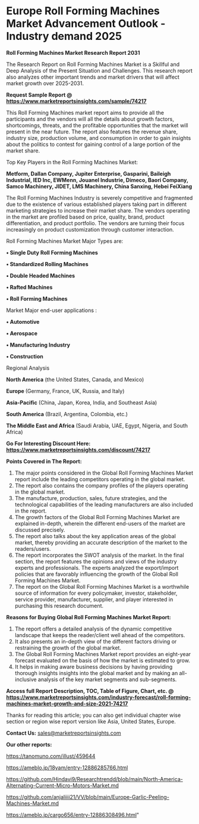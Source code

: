  # Europe Roll Forming Machines Market Advancement Outlook - Industry demand 2025

<strong>Roll Forming Machines Market Research Report 2031</strong>

The Research Report on Roll Forming Machines Market is a Skillful and Deep Analysis of the Present Situation and Challenges. This research report also analyzes other important trends and market drivers that will affect market growth over 2025-2031.

<strong>Request Sample Report @ <a href=https://www.marketreportsinsights.com/sample/74217>https://www.marketreportsinsights.com/sample/74217</a></strong>

This Roll Forming Machines market report aims to provide all the participants and the vendors will all the details about growth factors, shortcomings, threats, and the profitable opportunities that the market will present in the near future. The report also features the revenue share, industry size, production volume, and consumption in order to gain insights about the politics to contest for gaining control of a large portion of the market share.

Top Key Players in the Roll Forming Machines Market:

<strong>Metform, Dallan Company, Jupiter Enterprise, Gasparini, Baileigh Industrial, IED Inc, EWMenn, Jouanel Industrie, Dimeco, Baori Company, Samco Machinery, JIDET, LMS Machinery, China Sanxing, Hebei FeiXiang</strong>

The Roll Forming Machines Industry is severely competitive and fragmented due to the existence of various established players taking part in different marketing strategies to increase their market share. The vendors operating in the market are profiled based on price, quality, brand, product differentiation, and product portfolio. The vendors are turning their focus increasingly on product customization through customer interaction.

Roll Forming Machines Market Major Types are:

<strong>• Single Duty Roll Forming Machines

• Standardized Rolling Machines

• Double Headed Machines

• Rafted Machines

• Roll Forming Machines</strong>

Market Major end-user applications :

<strong>• Automotive

• Aerospace

• Manufacturing Industry

• Construction</strong>

Regional Analysis

</u><strong><b>North America</b></strong> (the United States, Canada, and Mexico)

<strong><b>Europe </b></strong>(Germany, France, UK, Russia, and Italy)

<strong><b>Asia-Pacific</b></strong> (China, Japan, Korea, India, and Southeast Asia)

<strong><b>South America</b></strong> (Brazil, Argentina, Colombia, etc.)

<strong><b>The Middle East and Africa</b></strong> (Saudi Arabia, UAE, Egypt, Nigeria, and South Africa)

<strong>Go For Interesting Discount Here: <a href=https://www.marketreportsinsights.com/discount/74217>https://www.marketreportsinsights.com/discount/74217</a></strong>

<strong>Points Covered in The Report:</strong>
<ol>
  <li>The major points considered in the Global Roll Forming Machines Market report include the leading competitors operating in the global market.</li>
  <li>The report also contains the company profiles of the players operating in the global market.</li>
  <li>The manufacture, production, sales, future strategies, and the technological capabilities of the leading manufacturers are also included in the report.</li>
  <li>The growth factors of the Global Roll Forming Machines Market are explained in-depth, wherein the different end-users of the market are discussed precisely.</li>
  <li>The report also talks about the key application areas of the global market, thereby providing an accurate description of the market to the readers/users.</li>
  <li>The report incorporates the SWOT analysis of the market. In the final section, the report features the opinions and views of the industry experts and professionals. The experts analyzed the export/import policies that are favorably influencing the growth of the Global Roll Forming Machines Market.</li>
  <li>The report on the Global Roll Forming Machines Market is a worthwhile source of information for every policymaker, investor, stakeholder, service provider, manufacturer, supplier, and player interested in purchasing this research document.</li>
</ol>
<strong>Reasons for Buying Global Roll Forming Machines Market Report:</strong>

<ol>
  <li>The report offers a detailed analysis of the dynamic competitive landscape that keeps the reader/client well ahead of the competitors.</li>
  <li>It also presents an in-depth view of the different factors driving or restraining the growth of the global market.</li>
  <li>The Global Roll Forming Machines Market report provides an eight-year forecast evaluated on the basis of how the market is estimated to grow.</li>
  <li>It helps in making aware business decisions by having providing thorough insights insights into the global market and by making an all-inclusive analysis of the key market segments and sub-segments.</li>
</ol>
<strong>Access full Report Description, TOC, Table of Figure, Chart, etc. @ <a href=https://www.marketreportsinsights.com/industry-forecast/roll-forming-machines-market-growth-and-size-2021-74217>https://www.marketreportsinsights.com/industry-forecast/roll-forming-machines-market-growth-and-size-2021-74217</a></strong>


Thanks for reading this article; you can also get individual chapter wise section or region wise report version like Asia, United States, Europe.

<strong>Contact Us:</strong>
sales@marketreportsinsights.com

<strong>Our other reports:</strong>

<a href=https://tanomuno.com/illust/459644>https://tanomuno.com/illust/459644</a>

<a href=https://ameblo.jp/18yam/entry-12886285766.html>https://ameblo.jp/18yam/entry-12886285766.html</a>

<a href=https://github.com/Hindavi9/Researchtrendd/blob/main/North-America-Alternating-Current-Micro-Motors-Market.md>https://github.com/Hindavi9/Researchtrendd/blob/main/North-America-Alternating-Current-Micro-Motors-Market.md</a>

<a href=https://github.com/anjaliiii21/VV/blob/main/Europe-Garlic-Peeling-Machines-Market.md>https://github.com/anjaliiii21/VV/blob/main/Europe-Garlic-Peeling-Machines-Market.md</a>

<a href=https://ameblo.jp/cargo656/entry-12886308496.html>https://ameblo.jp/cargo656/entry-12886308496.html</a>"
